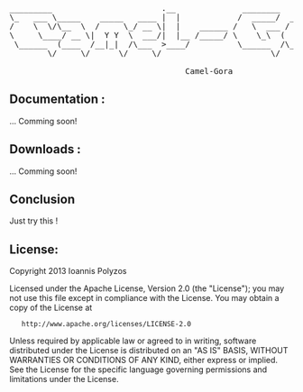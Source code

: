 <pre>
_________                       .__              ________                     
\_   ___ \_____    _____   ____ |  |            /  _____/  ________________   
/    \  \/\__  \  /     \_/ __ \|  |    ______ /   \  ___ /  _ \_  __ \__  \  
\     \____/ __ \|  Y Y  \  ___/|  |__ /_____/ \    \_\  (  <_> )  | \// __ \_
 \______  (____  /__|_|  /\___  >____/          \______  /\____/|__|  (____  /
        \/     \/      \/     \/                       \/                  \/ 

		                             Camel-Gora
</pre>


## Documentation : 

... Comming soon!

## Downloads :

... Comming soon!
    
## Conclusion

Just try this !

##  License:

   Copyright 2013 Ioannis Polyzos

   Licensed under the Apache License, Version 2.0 (the "License");
   you may not use this file except in compliance with the License.
   You may obtain a copy of the License at

       http://www.apache.org/licenses/LICENSE-2.0

   Unless required by applicable law or agreed to in writing, software
   distributed under the License is distributed on an "AS IS" BASIS,
   WITHOUT WARRANTIES OR CONDITIONS OF ANY KIND, either express or implied.
   See the License for the specific language governing permissions and
   limitations under the License.
